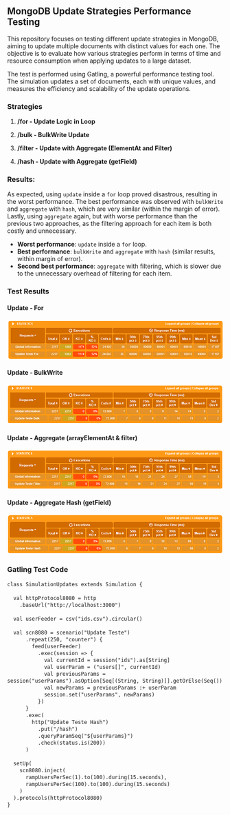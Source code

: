 ## MongoDB Update Strategies Performance Testing

This repository focuses on testing different update strategies in MongoDB, aiming to update multiple documents with distinct values for each one. The objective is to evaluate how various strategies perform in terms of time and resource consumption when applying updates to a large dataset.

The test is performed using Gatling, a powerful performance testing tool. The simulation updates a set of documents, each with unique values, and measures the efficiency and scalability of the update operations.

### Strategies

1. **/for - Update Logic in Loop**

2. **/bulk - BulkWrite Update**

3. **/filter - Update with Aggregate (ElementAt and Filter)**

4. **/hash - Update with Aggregate (getField)**

### Results:

As expected, using `update` inside a `for` loop proved disastrous, resulting in the worst performance. The best performance was observed with `bulkWrite` and `aggregate` with `hash`, which are very similar (within the margin of error). Lastly, using `aggregate` again, but with worse performance than the previous two approaches, as the filtering approach for each item is both costly and unnecessary.

- **Worst performance**: `update` inside a `for` loop.
- **Best performance**: `bulkWrite` and `aggregate` with `hash` (similar results, within margin of error).
- **Second best performance**: `aggregate` with filtering, which is slower due to the unnecessary overhead of filtering for each item.


### Test Results

#### Update - For

![Update - For](./results/update-for.png)

#### Update - BulkWrite

![Update - Bulk](./results/update-bulk.png)

#### Update - Aggregate (arrayElementAt & filter)

![Update - Filter](./results/update-filter.png)

#### Update - Aggregate Hash (getField)

![Update - Hash](./results/update-hash.png)

### Gatling Test Code
```
class SimulationUpdates extends Simulation {

  val httpProtocol8080 = http
    .baseUrl("http://localhost:3000")

  val userFeeder = csv("ids.csv").circular()

  val scn8080 = scenario("Update Teste")
      .repeat(250, "counter") {
        feed(userFeeder)
          .exec(session => {
            val currentId = session("ids").as[String]
            val userParam = ("users[]", currentId)
            val previousParams = session("userParams").asOption[Seq[(String, String)]].getOrElse(Seq())
            val newParams = previousParams :+ userParam
            session.set("userParams", newParams)
          })
      }
      .exec(
        http("Update Teste Hash")
          .put("/hash")
          .queryParamSeq("${userParams}")
          .check(status.is(200))
      )

  setUp(
    scn8080.inject(
      rampUsersPerSec(1).to(100).during(15.seconds),
      rampUsersPerSec(100).to(100).during(15.seconds)
    )
  ).protocols(httpProtocol8080)
}
```
